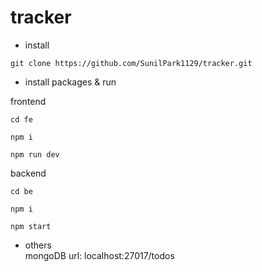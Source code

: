 # tracker

- install<br/>
```
git clone https://github.com/SunilPark1129/tracker.git
```

- install packages & run<br/>

frontend
```
cd fe
```
```
npm i
```
```
npm run dev
```

backend
```
cd be
```
```
npm i
```
```
npm start
```

- others<br/>
mongoDB url: localhost:27017/todos
